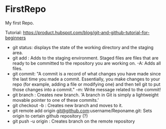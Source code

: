 # FirstRepo
My first Repo.

Tutorial: https://product.hubspot.com/blog/git-and-github-tutorial-for-beginners

- git status: displays the state of the working directory and the staging area.
- git add <filename>: Adds <filename> to the staging environment. 
                      Staged files are files that are ready to be committed to the repository you are working on.
    -A: Adds all files.
- git commit: "A commit is a record of what changes you have made since the last time you made a commit. 
              Essentially, you make changes to your repo (for example, adding a file or modifying one) and then 
              tell git to put those changes into a commit." 
    -m: Write message related to the commit!
- git branch <branchname>: Creates new branch.
                    ‘A branch in Git is simply a lightweight movable pointer to one of these commits.’
- git checkout -b <branchname>: Creates new branch and moves to it.
- git remote add origin git@github.com:username/Reponame.git: Sets origin to certain github repository (?)
- git push -u origin <branchname>: Creates branch on the remote repository
              
